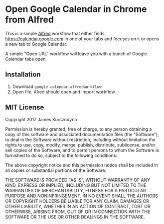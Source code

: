 # Open Google Calendar in Chrome from Alfred

This is a simple [Alfred](https://www.alfredapp.com/) workflow that either finds https://calendar.google.com in one of your tabs and focuses on it or opens a new tab to Google Calendar.

A simple "Open URL" workflow will leave you with a bunch of Google Calendar tabs open.

## Installation

1. Download `google-calendar.alfredworkflow`.
2. Open file. Alred should open and import workflow.

## MIT License

Copyright 2017 James Kurczodyna

Permission is hereby granted, free of charge, to any person obtaining a copy of this software and associated documentation files (the "Software"), to deal in the Software without restriction, including without limitation the rights to use, copy, modify, merge, publish, distribute, sublicense, and/or sell copies of the Software, and to permit persons to whom the Software is furnished to do so, subject to the following conditions:

The above copyright notice and this permission notice shall be included in all copies or substantial portions of the Software.

THE SOFTWARE IS PROVIDED "AS IS", WITHOUT WARRANTY OF ANY KIND, EXPRESS OR IMPLIED, INCLUDING BUT NOT LIMITED TO THE WARRANTIES OF MERCHANTABILITY, FITNESS FOR A PARTICULAR PURPOSE AND NONINFRINGEMENT. IN NO EVENT SHALL THE AUTHORS OR COPYRIGHT HOLDERS BE LIABLE FOR ANY CLAIM, DAMAGES OR OTHER LIABILITY, WHETHER IN AN ACTION OF CONTRACT, TORT OR OTHERWISE, ARISING FROM, OUT OF OR IN CONNECTION WITH THE SOFTWARE OR THE USE OR OTHER DEALINGS IN THE SOFTWARE.
